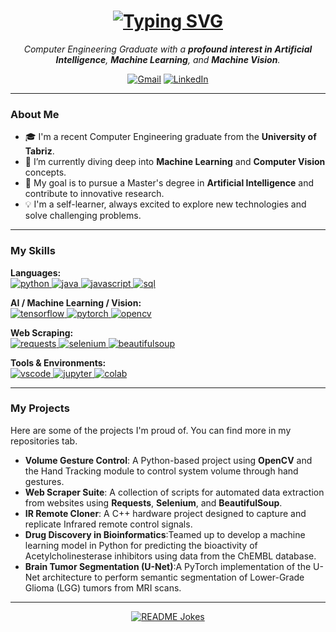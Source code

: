 <h1 align="center">
  <a href="https://git.io/typing-svg">
    <img src="https://readme-typing-svg.herokuapp.com?font=Fira+Code&size=30&pause=1000&color=00BFFF&center=true&vCenter=true&width=580&lines=Hi+there%2C+I'm+Nima+Bagherzadeh;A+Passionate+AI+%26+ML+Enthusiast;Computer+Engineering+Graduate;Welcome+to+my+GitHub+Profile!" alt="Typing SVG">
  </a>
</h1>

<p align="center">
  <em>
    Computer Engineering Graduate with a <b>profound interest in</b> <b>Artificial Intelligence</b>, <b>Machine Learning</b>, and <b>Machine Vision</b>.
  </em>
</p>

<p align="center">
  <a href="mailto:nimabagherzadehw@gmail.com"><img src="https://img.shields.io/badge/Gmail-D14836?style=for-the-badge&logo=gmail&logoColor=white" alt="Gmail"/></a>
  <a href="https://www.linkedin.com/in/nima-bagherzadeh-679345286" target="_blank"><img src="https://img.shields.io/badge/LinkedIn-0077B5?style=for-the-badge&logo=linkedin&logoColor=white" alt="LinkedIn"/></a>
</p>

---

### About Me

- 🎓 I'm a recent Computer Engineering graduate from the **University of Tabriz**.
- 🌱 I’m currently diving deep into **Machine Learning** and **Computer Vision** concepts.
- 🎯 My goal is to pursue a Master's degree in **Artificial Intelligence** and contribute to innovative research.
- 💡 I'm a self-learner, always excited to explore new technologies and solve challenging problems.

---

### My Skills 

<p align="left">
  <strong>Languages:</strong><br>
  <a href="https://www.python.org" target="_blank" rel="noreferrer"> <img src="https://img.shields.io/badge/Python-3776AB?style=for-the-badge&logo=python&logoColor=white" alt="python"/> </a>
  <a href="https://www.java.com" target="_blank" rel="noreferrer"> <img src="https://img.shields.io/badge/Java-ED8B00?style=for-the-badge&logo=java&logoColor=white" alt="java"/> </a>
  <a href="https://developer.mozilla.org/en-US/docs/Web/JavaScript" target="_blank" rel="noreferrer"> <img src="https://img.shields.io/badge/JavaScript-F7DF1E?style=for-the-badge&logo=javascript&logoColor=black" alt="javascript"/> </a>
  <a href="https://www.mysql.com/" target="_blank" rel="noreferrer"> <img src="https://img.shields.io/badge/SQL-4479A1?style=for-the-badge&logo=mysql&logoColor=white" alt="sql"/> </a>
</p>

<p align="left">
  <strong>AI / Machine Learning / Vision:</strong><br>
  <a href="https://www.tensorflow.org" target="_blank" rel="noreferrer"> <img src="https://img.shields.io/badge/TensorFlow-FF6F00?style=for-the-badge&logo=tensorflow&logoColor=white" alt="tensorflow"/> </a>
  <a href="https://pytorch.org/" target="_blank" rel="noreferrer"> <img src="https://img.shields.io/badge/PyTorch-EE4C2C?style=for-the-badge&logo=pytorch&logoColor=white" alt="pytorch"/> </a>
  <a href="https://opencv.org/" target="_blank" rel="noreferrer"> <img src="https://img.shields.io/badge/OpenCV-5C3EE8?style=for-the-badge&logo=opencv&logoColor=white" alt="opencv"/> </a>
</p>

<p align="left">
  <strong>Web Scraping:</strong><br>
  <a href="https://requests.readthedocs.io/" target="_blank" rel="noreferrer"> <img src="https://img.shields.io/badge/Requests-222222?style=for-the-badge&logo=python&logoColor=white" alt="requests"/> </a>
  <a href="https://selenium.dev" target="_blank" rel="noreferrer"> <img src="https://img.shields.io/badge/Selenium-43B02A?style=for-the-badge&logo=selenium&logoColor=white" alt="selenium"/> </a>
  <a href="https://beautiful-soup-4.readthedocs.io/" target="_blank" rel="noreferrer"> <img src="https://img.shields.io/badge/BeautifulSoup-666666?style=for-the-badge&logo=python&logoColor=white" alt="beautifulsoup"/> </a>
</p>

<p align="left">
  <strong>Tools & Environments:</strong><br>
  <a href="https://code.visualstudio.com/" target="_blank" rel="noreferrer"> <img src="https://img.shields.io/badge/VS_Code-007ACC?style=for-the-badge&logo=visual-studio-code&logoColor=white" alt="vscode"/> </a>
  <a href="https://jupyter.org/" target="_blank" rel="noreferrer"> <img src="https://img.shields.io/badge/Jupyter-F37626?style=for-the-badge&logo=jupyter&logoColor=white" alt="jupyter"/> </a>
  <a href="https://colab.research.google.com/" target="_blank" rel="noreferrer"> <img src="https://img.shields.io/badge/Google_Colab-F9AB00?style=for-the-badge&logo=google-colab&logoColor=black" alt="colab"/> </a>
</p>

---

### My Projects

Here are some of the projects I'm proud of. You can find more in my repositories tab.

- **Volume Gesture Control**: A Python-based project using **OpenCV** and the Hand Tracking module to control system volume through hand gestures.
- **Web Scraper Suite**: A collection of scripts for automated data extraction from websites using **Requests**, **Selenium**, and **BeautifulSoup**.
- **IR Remote Cloner**: A C++ hardware project designed to capture and replicate Infrared remote control signals.
- **Drug Discovery in Bioinformatics**:Teamed up to develop a machine learning model in Python for predicting the bioactivity of Acetylcholinesterase inhibitors using data from the ChEMBL database.
- **Brain Tumor Segmentation (U-Net)**:A PyTorch implementation of the U-Net architecture to perform semantic segmentation of Lower-Grade Glioma (LGG) tumors from MRI scans.
---

<p align="center">
  <a href="https://readme-jokes.vercel.app/api">
    <img align="center" src="https://readme-jokes.vercel.app/api?theme=dracula" alt="README Jokes">
  </a>
</p>

